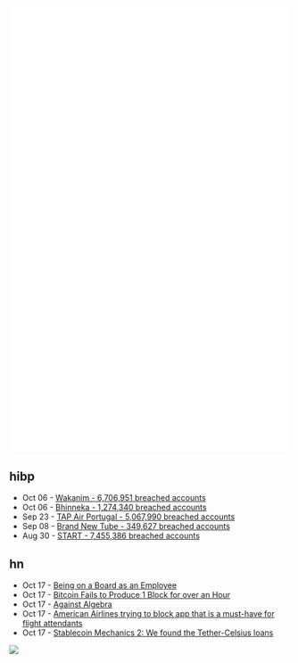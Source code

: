 ![Metrics](https://raw.githubusercontent.com/phixion/phixion/master/metrics.svg)

## hibp

<!--
for https://github.com/phixion/phixion/blob/main/.github/workflows/feeds.yml
-->
<!--START_SECTION:haveibeenpwnd-->
- Oct 06 - [Wakanim - 6,706,951 breached accounts](https://haveibeenpwned.com/PwnedWebsites#Wakanim)
- Oct 06 - [Bhinneka - 1,274,340 breached accounts](https://haveibeenpwned.com/PwnedWebsites#Bhinneka)
- Sep 23 - [TAP Air Portugal - 5,067,990 breached accounts](https://haveibeenpwned.com/PwnedWebsites#TAPAirPortugal)
- Sep 08 - [Brand New Tube - 349,627 breached accounts](https://haveibeenpwned.com/PwnedWebsites#BrandNewTube)
- Aug 30 - [START - 7,455,386 breached accounts](https://haveibeenpwned.com/PwnedWebsites#Start)
<!--END_SECTION:haveibeenpwnd-->

## hn

<!--
for https://github.com/phixion/phixion/blob/main/.github/workflows/feeds.yml
-->
<!--START_SECTION:hn-->
- Oct 17 - [Being on a Board as an Employee](https://paulosman.me/2022/10/17/being-on-a-board/)
- Oct 17 - [Bitcoin Fails to Produce 1 Block for over an Hour](https://www.coindesk.com/business/2022/10/17/bitcoin-fails-to-produce-1-block-for-over-an-hour/)
- Oct 17 - [Against Algebra](https://www.theatlantic.com/ideas/archive/2022/10/against-algebra/671643/)
- Oct 17 - [American Airlines trying to block app that is a must-have for flight attendants](https://www.paddleyourownkanoo.com/2022/10/14/american-airlines-is-trying-to-stop-a-popular-iphone-app-thats-become-a-must-have-for-its-flight-attendants/)
- Oct 17 - [Stablecoin Mechanics 2: We found the Tether-Celsius loans](https://datafinnovation.medium.com/stablecoin-mechanics-2-tether-celsius-15c9ecdaaacd)
<!--END_SECTION:hn-->

<!--
for https://yhype.me
-->
![](https://hit.yhype.me/github/profile?user_id=13013670)
